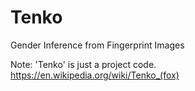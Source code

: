 # Tenko
Gender Inference from Fingerprint Images

Note: 'Tenko' is just a project code. https://en.wikipedia.org/wiki/Tenko_(fox)
